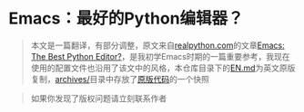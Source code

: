 # Emacs：最好的Python编辑器？

> 本文是一篇翻译，有部分调整，原文来自[realpython.com](https://realpython.com/)的文章[Emacs: The Best Python Editor?](https://realpython.com/emacs-the-best-python-editor/)，是我初学Emacs时期的一篇重要参考，我现在使用的配置文件也沿用了该文中的风格，本仓库目录下的[EN.md](./EN.md)为英文原版复制，[archives/](./archives/)目录中存放了[原版代码](https://github.com/realpython/materials/tree/master/emacs-the-best-python-editor)的一个快照

> 如果你发现了版权问题请立刻联系作者



